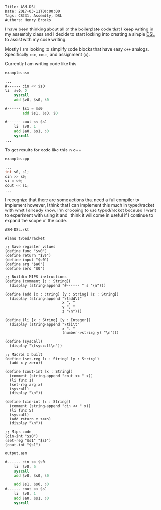     Title: ASM-DSL
    Date: 2017-03-11T00:00:00
    Tags: CS231, Assembly, DSL
    Authors: Henry Brooks

I have been thinking about all of the boilerplate code that I keep writing in my assembly class and I decide to start looking into creating a simple [DSL](https://en.wikipedia.org/wiki/Domain-specific_language) to assist with my code writing.

Mostly I am looking to simplify code blocks that have easy `c++` analogs. Specifically `cin`, `cout`, and assignment (`=`).

<!-- more -->

Currently I am writing code like this

`example.asm`

```asm
...
#------ cin << $s0
li	$v0, 5
	syscall
	add	$v0, $s0, $0

#------ $s1 = $s0
        add	$s1, $s0, $0

#------ cout << $s1
	li	$v0, 1
	add	$a0, $s1, $0
	syscall
...
```

To get results for code like this in c++

`example.cpp`

```c++
...
int s0, s1;
cin >> s0;
s1 = s0;
cout << s1;
...
```

I recognize that there are some actions that need a full compiler to implement however, I think that I can implement this much in typed/racket with what I already know. I'm choosing to use typed/racket because I want to experiment with using it and I think it will come in useful if I continue to expand the scope of the code.

`ASM-DSL.rkt`

```racket
#lang typed/racket

;; Save register values
(define func "$v0")
(define return "$v0")
(define input "$s0")
(define arg "$a0")
(define zero "$0")

;; Buildin MIPS instructions
(define (comment [s : String])
  (display (string-append "#------ " s "\n")))

(define (add [x : String] [y : String] [z : String])
  (display (string-append "\tadd\t"
                          x ", "
                          y ", "
                          z "\n")))

(define (li [x : String] [y : Integer])
  (display (string-append "\tli\t"
                          x ", "
                          (number->string y) "\n")))

(define (syscall)
  (display "\tsyscall\n"))

;; Macros I built
(define (set-reg [x : String] [y : String])
  (add x y zero))

(define (cout-int [x : String])
  (comment (string-append "cout << " x))
  (li func 1)
  (set-reg arg x)
  (syscall)
  (display "\n"))

(define (cin-int [x : String])
  (comment (string-append "cin << " x))
  (li func 5)
  (syscall)
  (add return x zero)
  (display "\n"))

;; Mips code
(cin-int "$s0")
(set-reg "$s1" "$s0")
(cout-int "$s1") 
```

`output.asm`

```asm
#------ cin << $s0
	li	$v0, 5
	syscall
	add	$v0, $s0, $0

	add	$s1, $s0, $0
#------ cout << $s1
	li	$v0, 1
	add	$a0, $s1, $0
	syscall
```
